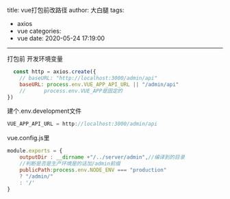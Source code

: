 title: vue打包前改路径
author: 大白腿
tags:
  - axios
  - vue
categories:
  - vue
date: 2020-05-24 17:19:00
---
打包前
开发环境变量
```js
  const http = axios.create({
    // baseURL: "http://localhost:3000/admin/api"
    baseURL: process.env.VUE_APP_API_URL || "/admin/api"
    //      process.env.VUE_APP是固定的
})
```
建个.env.development文件
```js
VUE_APP_API_URL = http://localhost:3000/admin/api
```


vue.config.js里
```js
module.exports = {
    outputDir : __dirname +"/../server/admin",//编译到的目录
    //判断是否是生产环境是的话加/admin前缀
    publicPath:process.env.NODE_ENV === "production"
    ? "/admin/"
    : '/'
}
```